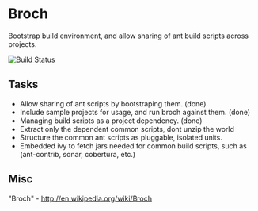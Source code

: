 # Broch

Bootstrap build environment, and allow sharing of ant build scripts across
projects.

[![Build Status](https://snap-ci.com/sragu/broch/branch/master/build_image)](https://snap-ci.com/sragu/broch/branch/master)

## Tasks
* Allow sharing of ant scripts by bootstraping them. (done)
* Include sample projects for usage, and run broch against them. (done)
* Managing build scripts as a project dependency. (done)
* Extract only the dependent common scripts, dont unzip the world
* Structure the common ant scripts as pluggable, isolated units.
* Embedded ivy to fetch jars needed for common build scripts, such as (ant-contrib, sonar, cobertura, etc.)

  
## Misc
"Broch" - http://en.wikipedia.org/wiki/Broch        
